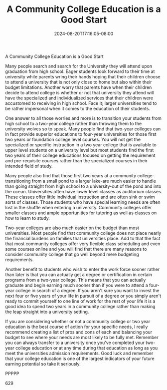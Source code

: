﻿---
title: "A Community College Education is a Good Start"
date: 2024-08-20T17:16:05-08:00
description: "Education Tips for Web Success"
featured_image: "/images/Education.jpg"
tags: ["Education"]
---

A Community College Education is a Good Start

Many people search and search for the University they will attend upon graduation from high school. Eager students look forward to their time at university while parents wring their hands hoping that their children choose to attend a university that is not only close to home but also within their budget limitations. Another worry that parents have when their children decide to attend college is whether or not that university they attend will have the specialized and individualized services that their children were accustomed to receiving in high school. Face it; larger universities tend to be rather impersonal when it comes to the education of their students.

One answer to all those worries and more is to transition your students from high school to a two-year college rather than throwing them to the university wolves so to speak. Many people find that two-year colleges can in fact provide superior educations to four-year universities for those first two years or foundation college level courses. You will not get the specialized or specific instruction in a two year college that is available to upper level students on a university level but most students find the first two years of their college educations focused on getting the requirement and pre-requisite courses rather than the specialized courses in their intended field of study. 

Many people also find that those first two years at a community college-transitioning from a small pond to a larger lake-are much easier to handle than going straight from high school to a university-out of the pond and into the ocean. Universities often have lower level classes as auditorium classes. These classes offer little individual instruction and are often sink or swim sorts of classes. Those students who have special learning needs are often lost in the shuffle when entering a university. Community colleges offer smaller classes and ample opportunities for tutoring as well as classes on how to learn to study. 

Two-year colleges are also much easier on the budget than most universities. Most people find that community college does not place nearly the financial burdens on families that universities place. Add to that the fact that most community colleges offer very flexible class scheduling and even some courses online and you will find that there are many reasons to consider community college that go well beyond mere budgeting requirements.

Another benefit to students who wish to enter the work force sooner rather than later is that you can actually get a degree or certification in certain programs from a two-year college. This means that you can actually graduate and begin earning much sooner than if you were to attend a four-year college in search of a degree. If you aren't sure you want to invest the next four or five years of your life in pursuit of a degree or you simply aren't ready to commit yourself to one line of work for the rest of your life it is a good idea to spend two years in a community college rather than making the leap straight into a university setting.

If you are considering whether or not a community college or two year education is the best course of action for your specific needs, I really recommend creating a list of pros and cons of each and balancing your budget to see where your needs are most likely to be fully met. Remember you can always transfer to a university once you've completed your two-year college education or at any time during that education as long as you meet the universities admission requirements. Good luck and remember that your college education is one of the largest indicators of your future earning potential so take it seriously.

PPPPP

629

